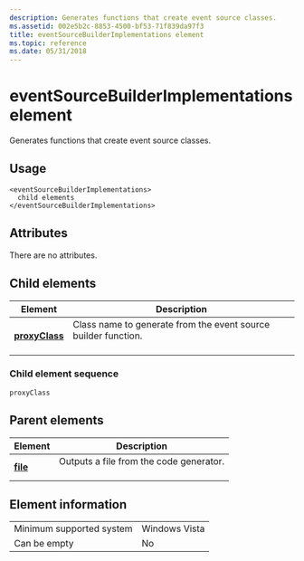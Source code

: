 ```yaml
---
description: Generates functions that create event source classes.
ms.assetid: 002e5b2c-8853-4500-bf53-71f839da97f3
title: eventSourceBuilderImplementations element
ms.topic: reference
ms.date: 05/31/2018
---
```


# eventSourceBuilderImplementations element

Generates functions that create event source classes.

## Usage

``` syntax
<eventSourceBuilderImplementations>
  child elements
</eventSourceBuilderImplementations>
```

## Attributes

There are no attributes.

## Child elements



| Element                                     | Description                                                                           |
|---------------------------------------------|---------------------------------------------------------------------------------------|
| [**proxyClass**](proxyclass.md)<br/> | Class name to generate from the event source builder function.<br/> <br/> |



### Child element sequence

``` syntax
proxyClass
```

## Parent elements



| Element                         | Description                                                    |
|---------------------------------|----------------------------------------------------------------|
| [**file**](file.md)<br/> | Outputs a file from the code generator.<br/> <br/> |



## Element information



|                                     |               |
|-------------------------------------|---------------|
| Minimum supported system<br/> | Windows Vista |
| Can be empty                        | No            |



 

 




